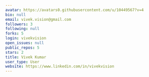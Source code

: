 ```yaml
---
avatar: https://avatars0.githubusercontent.com/u/10449567?v=4
bio: null
email: vivek.vision@gmail.com
followers: 3
following: null
forks: 5
login: vivekvision
open_issues: null
public_repos: 5
stars: 2
title: Vivek Kumar
user_type: User
website: https://www.linkedin.com/in/vivekvision
---
```

